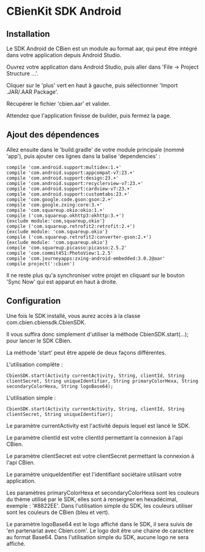 # CBienKit SDK Android 

## Installation

Le SDK Android de CBien est un module au format aar, qui peut être intégré dans votre application depuis Android Studio.

Ouvrez votre application dans Android Studio, puis aller dans 'File → Project Structure …'.

Cliquer sur le 'plus' vert en haut à gauche, puis sélectionner 'Import .JAR/.AAR Package'.

Récupérer le fichier 'cbien.aar' et valider.

Attendez que l'application finisse de builder, puis fermez la page.

## Ajout des dépendences

Allez ensuite dans le 'build.gradle' de votre module principale (nommé 'app'), puis ajouter ces lignes dans la balise 'dependencies' :

    compile 'com.android.support:multidex:1.+'
    compile 'com.android.support:appcompat-v7:23.+'
    compile 'com.android.support:design:23.+'
    compile 'com.android.support:recyclerview-v7:23.+'
    compile 'com.android.support:cardview-v7:23.+'
    compile 'com.android.support:customtabs:23.+'
    compile 'com.google.code.gson:gson:2.+'
    compile 'com.google.zxing:core:3.+'
    compile 'com.squareup.okio:okio:1.+'
    compile ('com.squareup.okhttp3:okhttp:3.+')
    {exclude module:'com,squareup,okio'}
    compile ('com.squareup.retrofit2:retrofit:2.+')
    {exclude module: 'com.squareup.okio'}
    compile ('com.squareup.retrofit2:converter-gson:2.+')
    {exclude module: 'com.squareup.okio'}
    compile 'com.squareup.picasso:picasso:2.5.2'
    compile 'com.commit451:PhotoView:1.2.5'
    compile 'com.journeyapps:zxing-android-embedded:3.0.2@aar'
    compile project(':cbien')

Il ne reste plus qu'a synchroniser votre projet en cliquant sur le bouton 'Sync Now' qui est apparut en haut à droite.

## Configuration

Une fois le SDK installé, vous aurez accès à la classe com.cbien.cbiensdk.CbienSDK.

Il vous suffira donc simplement d'utiliser la méthode CbienSDK.start(…); pour lancer le SDK CBien.

La méthode 'start' peut être appelé de deux façons différentes.

L'utilisation complête :

    CbienSDK.start(Activity currentActivity, String, clientId, String clientSecret, String uniqueIdentifier, String primaryColorHexa, String secondaryColorHexa, String logoBase64);

L'utilisation simple :

    CbienSDK.start(Activity currentActivity, String, clientId, String clientSecret, String uniqueIdentifier);

Le paramètre currentActivity est l'activité depuis lequel est lancé le SDK.

Le paramètre clientId est votre clientId permettant la connexion à l'api CBien.

Le paramètre clientSecret est votre clientSecret permettant la connexion à l'api CBien.

Le paramètre uniqueIdentifier est l'identifiant sociétaire utilisant votre application.

Les paramètres primaryColorHexa et secondaryColorHexa sont les couleurs du thème utilisé par le SDK, elles sont à renseigner en hexadécimal, exemple : '#8822EE'.
Dans l'utilisation simple du SDK, les couleurs utiliser sont les couleurs de CBien (bleu et vert).

Le paramètre logoBase64 est le logo affiché dans le SDK, il sera suivis de 'en partenariat avec Cbien.com'.
Le logo doit être une chaine de caractère au format Base64.
Dans l'utilisation simple du SDK, aucune logo ne sera affiché.
